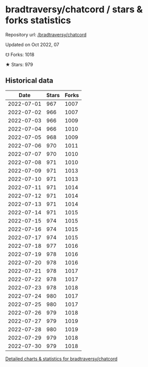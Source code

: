 # bradtraversy/chatcord / stars & forks statistics

Repository url: [/bradtraversy/chatcord](https://github.com/bradtraversy/chatcord)

Updated on Oct 2022, 07

☋ Forks: 1018

★ Stars: 979

## Historical data
| Date | Stars | Forks |
|------|-------|-------|
| 2022-07-01 | 967 | 1007 | 
| 2022-07-02 | 966 | 1007 | 
| 2022-07-03 | 966 | 1009 | 
| 2022-07-04 | 966 | 1010 | 
| 2022-07-05 | 968 | 1009 | 
| 2022-07-06 | 970 | 1011 | 
| 2022-07-07 | 970 | 1010 | 
| 2022-07-08 | 971 | 1010 | 
| 2022-07-09 | 971 | 1013 | 
| 2022-07-10 | 971 | 1013 | 
| 2022-07-11 | 971 | 1014 | 
| 2022-07-12 | 971 | 1014 | 
| 2022-07-13 | 971 | 1014 | 
| 2022-07-14 | 971 | 1015 | 
| 2022-07-15 | 974 | 1015 | 
| 2022-07-16 | 974 | 1015 | 
| 2022-07-17 | 974 | 1015 | 
| 2022-07-18 | 977 | 1016 | 
| 2022-07-19 | 978 | 1016 | 
| 2022-07-20 | 978 | 1016 | 
| 2022-07-21 | 978 | 1017 | 
| 2022-07-22 | 978 | 1017 | 
| 2022-07-23 | 978 | 1018 | 
| 2022-07-24 | 980 | 1017 | 
| 2022-07-25 | 980 | 1017 | 
| 2022-07-26 | 979 | 1018 | 
| 2022-07-27 | 979 | 1019 | 
| 2022-07-28 | 980 | 1019 | 
| 2022-07-29 | 979 | 1018 | 
| 2022-07-30 | 979 | 1018 | 


[Detailed charts & statistics for bradtraversy/chatcord](https://reviewgithub.com/rep/bradtraversy/chatcord)
